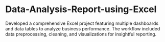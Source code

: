 # Data-Analysis-Report-using-Excel
Developed a comprehensive Excel project featuring multiple dashboards and data tables to analyze business performance. The workflow included data preprocessing, cleaning, and visualizations for insightful reporting.
